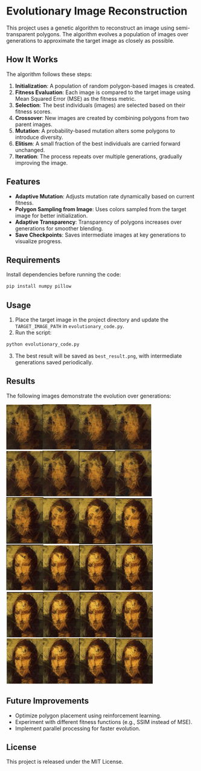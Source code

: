 # Evolutionary Image Reconstruction

This project uses a genetic algorithm to reconstruct an image using semi-transparent polygons. The algorithm evolves a population of images over generations to approximate the target image as closely as possible.

## How It Works

The algorithm follows these steps:

1. **Initialization**: A population of random polygon-based images is created.
2. **Fitness Evaluation**: Each image is compared to the target image using Mean Squared Error (MSE) as the fitness metric.
3. **Selection**: The best individuals (images) are selected based on their fitness scores.
4. **Crossover**: New images are created by combining polygons from two parent images.
5. **Mutation**: A probability-based mutation alters some polygons to introduce diversity.
6. **Elitism**: A small fraction of the best individuals are carried forward unchanged.
7. **Iteration**: The process repeats over multiple generations, gradually improving the image.

## Features
- **Adaptive Mutation**: Adjusts mutation rate dynamically based on current fitness.
- **Polygon Sampling from Image**: Uses colors sampled from the target image for better initialization.
- **Adaptive Transparency**: Transparency of polygons increases over generations for smoother blending.
- **Save Checkpoints**: Saves intermediate images at key generations to visualize progress.

## Requirements
Install dependencies before running the code:

```bash
pip install numpy pillow
```

## Usage
1. Place the target image in the project directory and update the `TARGET_IMAGE_PATH` in `evolutionary_code.py`.
2. Run the script:

```bash
python evolutionary_code.py
```
3. The best result will be saved as `best_result.png`, with intermediate generations saved periodically.

## Results
The following images demonstrate the evolution over generations:

![Evo 1](Mona_evolution1.PNG)
![Evo 2](Mona_evolution2.PNG)

## Future Improvements
- Optimize polygon placement using reinforcement learning.
- Experiment with different fitness functions (e.g., SSIM instead of MSE).
- Implement parallel processing for faster evolution.

## License
This project is released under the MIT License.
